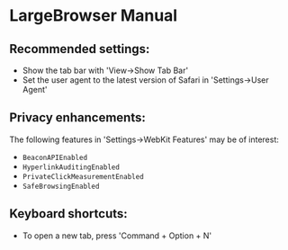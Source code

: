# LargeBrowser Manual

## Recommended settings:
- Show the tab bar with 'View->Show Tab Bar'
- Set the user agent to the latest version of Safari in 'Settings->User Agent'

## Privacy enhancements:
The following features in 'Settings->WebKit Features' may be of interest:
- `BeaconAPIEnabled`
- `HyperlinkAuditingEnabled`
- `PrivateClickMeasurementEnabled`
- `SafeBrowsingEnabled`

## Keyboard shortcuts:
- To open a new tab, press 'Command + Option + N'
